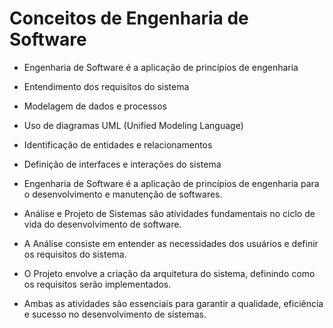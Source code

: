 # Conceitos de Engenharia de Software

- Engenharia de Software é a aplicação de princípios de engenharia

- Entendimento dos requisitos do sistema

- Modelagem de dados e processos

- Uso de diagramas UML (Unified Modeling Language)

- Identificação de entidades e relacionamentos

- Definição de interfaces e interações do sistema

- Engenharia de Software é a aplicação de princípios de engenharia para o desenvolvimento e manutenção de softwares.

- Análise e Projeto de Sistemas são atividades fundamentais no ciclo de vida do desenvolvimento de software.

- A Análise consiste em entender as necessidades dos usuários e definir os requisitos do sistema.

- O Projeto envolve a criação da arquitetura do sistema, definindo como os requisitos serão implementados.

- Ambas as atividades são essenciais para garantir a qualidade, eficiência e sucesso no desenvolvimento de sistemas.
